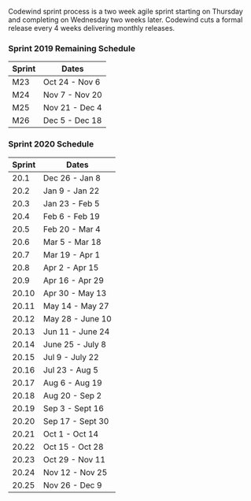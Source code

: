 Codewind sprint process is a two week agile sprint starting on Thursday and completing on Wednesday two weeks later.
Codewind cuts a formal release every 4 weeks delivering monthly releases.

### Sprint 2019 Remaining Schedule
| Sprint | Dates |
| ------ | ----- |
| M23 | Oct 24 - Nov 6 |
| M24 | Nov 7 - Nov 20 |
| M25 | Nov 21 - Dec 4 |
| M26 | Dec 5 - Dec 18 |


### Sprint 2020 Schedule

| Sprint | Dates |
| ------ | ----- |
| 20.1 | Dec 26 - Jan 8 |
| 20.2 | Jan 9 - Jan 22 |
| 20.3 | Jan 23 - Feb 5 |
| 20.4 | Feb 6 - Feb 19 |
| 20.5 | Feb 20 - Mar 4 |
| 20.6 | Mar 5 - Mar 18 |
| 20.7 | Mar 19 - Apr 1 |
| 20.8 | Apr 2 - Apr 15 |
| 20.9 | Apr 16 - Apr 29 |
| 20.10 | Apr 30 - May 13 |
| 20.11 | May 14 - May 27 |
| 20.12 | May 28 - June 10 |
| 20.13 | Jun 11 - June 24 |
| 20.14 | June 25 - July 8 |
| 20.15 | Jul 9 - July 22 |
| 20.16 | Jul 23 - Aug 5 |
| 20.17 | Aug 6 - Aug 19 |
| 20.18 | Aug 20 - Sep 2 |
| 20.19 | Sep 3 - Sept 16 |
| 20.20 | Sep 17 - Sept 30 |
| 20.21 | Oct 1 - Oct 14 |
| 20.22 | Oct 15 - Oct 28 |
| 20.23 | Oct 29 - Nov 11 |
| 20.24 | Nov 12 - Nov 25 |
| 20.25 | Nov 26 - Dec 9 |

